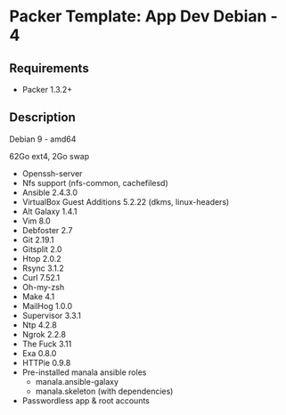 # Packer Template: App Dev Debian - 4

## Requirements

* Packer 1.3.2+

## Description

Debian 9 - amd64

62Go ext4, 2Go swap

* Openssh-server
* Nfs support (nfs-common, cachefilesd)
* Ansible 2.4.3.0
* VirtualBox Guest Additions 5.2.22 (dkms, linux-headers)
* Alt Galaxy 1.4.1
* Vim 8.0
* Debfoster 2.7
* Git 2.19.1
* Gitsplit 2.0
* Htop 2.0.2
* Rsync 3.1.2
* Curl 7.52.1
* Oh-my-zsh
* Make 4.1
* MailHog 1.0.0
* Supervisor 3.3.1
* Ntp 4.2.8
* Ngrok 2.2.8
* The Fuck 3.11
* Exa 0.8.0
* HTTPie 0.9.8
* Pre-installed manala ansible roles
  * manala.ansible-galaxy
  * manala.skeleton (with dependencies)
* Passwordless app & root accounts
